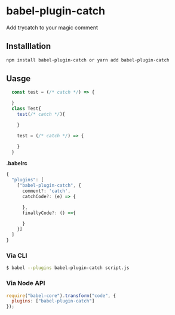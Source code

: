 # babel-plugin-catch
Add trycatch to your magic comment

## Installlation

```sh
npm install babel-plugin-catch or yarn add babel-plugin-catch
```

## Uasge


```javascript
  const test = (/* catch */) => {

  }
  class Test{
    test(/* catch */){

    }

    test = (/* catch */) => {

    }
  }
```
**.babelrc**

```javascript
{
  "plugins": [
    ["babel-plugin-catch", {
      comment?: 'catch',
      catchCode?: (e) => {

      },
      finallyCode?: () =>{

      }
    }]
  ]
}
```

### Via CLI

```sh
$ babel --plugins babel-plugin-catch script.js
```

### Via Node API

```javascript
require("babel-core").transform("code", {
  plugins: ["babel-plugin-catch"]
});
```